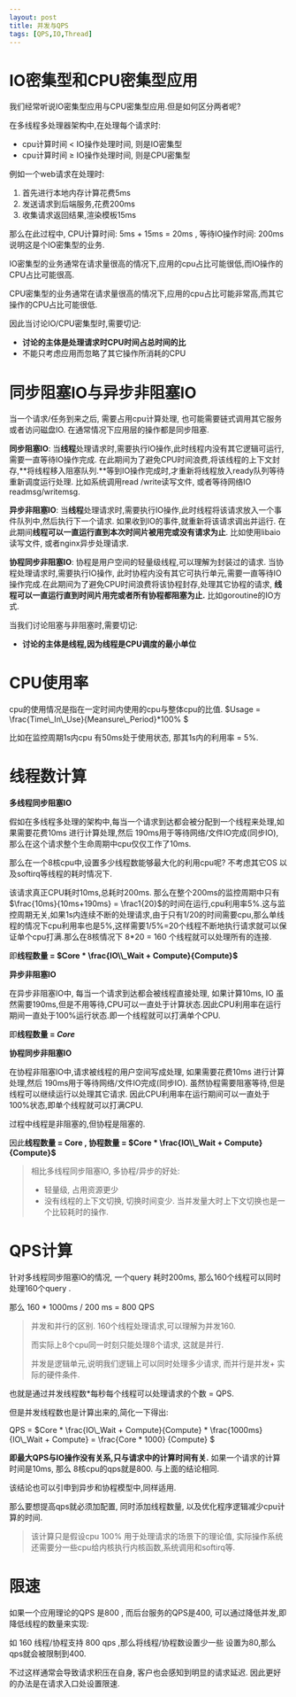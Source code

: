 ```yaml
---
layout: post
title: 并发与QPS
tags: [QPS,IO,Thread]
---
```


# IO密集型和CPU密集型应用

我们经常听说IO密集型应用与CPU密集型应用.但是如何区分两者呢?

在多线程多处理器架构中,在处理每个请求时:

- cpu计算时间 $\lt$ IO操作处理时间, 则是IO密集型
- cpu计算时间 $\ge$ IO操作处理时间, 则是CPU密集型

例如一个web请求在处理时:
1. 首先进行本地内存计算花费5ms
2. 发送请求到后端服务,花费200ms
3. 收集请求返回结果,渲染模板15ms

那么在此过程中, CPU计算时间: 5ms + 15ms = 20ms , 等待IO操作时间: 200ms 说明这是个IO密集型的业务.

IO密集型的业务通常在请求量很高的情况下,应用的cpu占比可能很低,而IO操作的CPU占比可能很高.

CPU密集型的业务通常在请求量很高的情况下,应用的cpu占比可能非常高,而其它操作的CPU占比可能很低.

因此当讨论IO/CPU密集型时,需要切记:

- **讨论的主体是处理请求时CPU时间占总时间的比**
- 不能只考虑应用而忽略了其它操作所消耗的CPU

# 同步阻塞IO与异步非阻塞IO

当一个请求/任务到来之后, 需要占用cpu计算处理, 也可能需要链式调用其它服务或者访问磁盘IO. 在通常情况下应用层的操作都是同步阻塞.

**同步阻塞IO**: 当**线程**处理请求时,需要执行IO操作,此时线程内没有其它逻辑可运行,需要一直等待IO操作完成. 在此期间为了避免CPU时间浪费,将该线程的上下文封存,**将线程移入阻塞队列.**等到IO操作完成时,才重新将线程放入ready队列等待重新调度运行处理. 比如系统调用read /write读写文件, 或者等待网络IO readmsg/writemsg.

**异步非阻塞IO**: 当**线程**处理请求时,需要执行IO操作,此时线程将该请求放入一个事件队列中,然后执行下一个请求. 如果收到IO的事件,就重新将该请求调出并运行. 在此期间**线程可以一直运行直到本次时间片被用完或没有请求为止**.  比如使用libaio 读写文件, 或者nginx异步处理请求.

**协程同步非阻塞IO**: 协程是用户空间的轻量级线程,可以理解为封装过的请求. 当协程处理请求时,需要执行IO操作, 此时协程内没有其它可执行单元,需要一直等待IO操作完成.在此期间为了避免CPU时间浪费将该协程封存,处理其它协程的请求, **线程可以一直运行直到时间片用完或者所有协程都阻塞为止.** 比如goroutine的IO方式.

当我们讨论阻塞与非阻塞时,需要切记:

- **讨论的主体是线程,因为线程是CPU调度的最小单位**

# CPU使用率

cpu的使用情况是指在一定时间内使用的cpu与整体cpu的比值.  $Usage = \frac{Time\\_In\\_Use}{Meansure\\_Period}*100\% $

比如在监控周期1s内cpu 有50ms处于使用状态, 那其1s内的利用率 = 5%.

# 线程数计算

**多线程同步阻塞IO**

假如在多线程多处理的架构中,每当一个请求到达都会被分配到一个线程来处理,如果需要花费10ms 进行计算处理,然后 190ms用于等待网络/文件IO完成(同步IO), 那么在这个请求整个生命周期中cpu仅仅工作了10ms.

那么在一个8核cpu中,设置多少线程数能够最大化的利用cpu呢?  不考虑其它OS 以及softirq等线程的耗时情况下.

该请求真正CPU耗时10ms,总耗时200ms. 那么在整个200ms的监控周期中只有 $\frac{10ms}{10ms+190ms} = \frac1{20}$的时间在运行,cpu利用率5%.这与监控周期无关,如果1s内连续不断的处理请求,由于只有1/20的时间需要cpu,那么单线程的情况下cpu利用率也是5%,这样需要1/5%=20个线程不断地执行请求就可以保证单个cpu打满.那么在8核情况下 8*20 = 160 个线程就可以处理所有的连接.

即**线程数量 = $Core * \frac{IO\\_Wait + Compute}{Compute}$**

**异步非阻塞IO**

在异步非阻塞IO中, 每当一个请求到达都会被线程直接处理, 如果计算10ms, IO 虽然需要190ms,但是不用等待,CPU可以一直处于计算状态.因此CPU利用率在运行期间一直处于100%运行状态.即一个线程就可以打满单个CPU.

即**线程数量 = $Core$**

**协程同步非阻塞IO**

在协程非阻塞IO中,请求被线程的用户空间写成处理, 如果需要花费10ms 进行计算处理,然后 190ms用于等待网络/文件IO完成(同步IO). 虽然协程需要阻塞等待,但是线程可以继续运行以处理其它请求. 因此CPU利用率在运行期间可以一直处于100%状态,即单个线程就可以打满CPU.

过程中线程是非阻塞的,但协程是阻塞的.

因此**线程数量 = Core , 协程数量 = $Core * \frac{IO\\_Wait + Compute}{Compute}$**

> 相比多线程同步阻塞IO, 多协程/异步的好处:
>
> - 轻量级, 占用资源更少
> - 没有线程的上下文切换, 切换时间变少. 当并发量大时上下文切换也是一个比较耗时的操作.

# QPS计算

针对多线程同步阻塞IO的情况, 一个query 耗时200ms, 那么160个线程可以同时处理160个query .

那么 160 * 1000ms / 200 ms = 800 QPS

> 并发和并行的区别. 160个线程处理请求,可以理解为并发160. 
>
> 而实际上8个cpu同一时刻只能处理8个请求, 这就是并行. 
>
> 并发是逻辑单元,说明我们逻辑上可以同时处理多少请求, 而并行是并发+ 实际的硬件条件.

也就是通过并发线程数*每秒每个线程可以处理请求的个数 = QPS.

但是并发线程数也是计算出来的,简化一下得出:

QPS = $Core * \frac{IO\\_Wait + Compute}{Compute} * \frac{1000ms}{IO\\_Wait + Compute} = \frac{Core * 1000} {Compute} $

**即最大QPS与IO操作没有关系,只与请求中的计算时间有关.** 如果一个请求的计算时间是10ms, 那么 8核cpu的qps就是800. 与上面的结论相同.

该结论也可以引申到异步和协程模型中,同样适用.

那么要想提高qps就必须加配置, 同时添加线程数量, 以及优化程序逻辑减少cpu计算的时间.

> 该计算只是假设cpu 100% 用于处理请求的场景下的理论值, 实际操作系统还需要分一些cpu给内核执行内核函数,系统调用和softirq等.

# 限速

如果一个应用理论的QPS 是800 , 而后台服务的QPS是400, 可以通过降低并发,即降低线程的数量来实现:

如 160 线程/协程支持 800 qps ,那么将线程/协程数设置少一些 设置为80,那么qps就会被限制到400. 

不过这样通常会导致请求积压在自身, 客户也会感知到明显的请求延迟. 因此更好的办法是在请求入口处设置限速.
